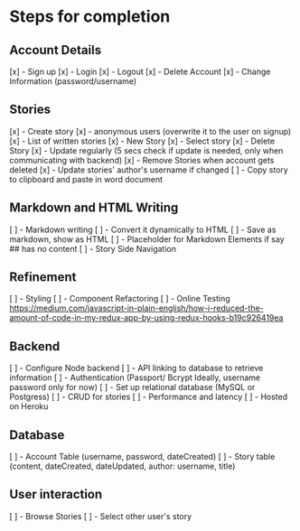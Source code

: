 # Steps for completion

## Account Details
[x] - Sign up
[x] - Login
[x] - Logout
[x] - Delete Account
[x] - Change Information (password/username)

## Stories
[x] - Create story
[x] - anonymous users (overwrite it to the user on signup)
[x] - List of written stories
[x] - New Story
[x] - Select story
[x] - Delete Story
[x] - Update regularly (5 secs check if update is needed, only when communicating with backend)
[x] - Remove Stories when account gets deleted
[x] - Update stories' author's username if changed
[ ] - Copy story to clipboard and paste in word document

## Markdown and HTML Writing
[ ] - Markdown writing
[ ] - Convert it dynamically to HTML
[ ] - Save as markdown, show as HTML
[ ] - Placeholder for Markdown Elements if say ## has no content
[ ] - Story Side Navigation

## Refinement
[ ] - Styling
[ ] - Component Refactoring
[ ] - Online Testing
https://medium.com/javascript-in-plain-english/how-i-reduced-the-amount-of-code-in-my-redux-app-by-using-redux-hooks-b19c926419ea

## Backend
[ ] - Configure Node backend
[ ] - API linking to database to retrieve information
[ ] - Authentication (Passport/ Bcrypt Ideally, username password only for now)
[ ] - Set up relational database (MySQL or Postgress)
[ ] - CRUD for stories
[ ] - Performance and latency
[ ] - Hosted on Heroku

## Database
[ ] - Account Table (username, password, dateCreated)
[ ] - Story table (content, dateCreated, dateUpdated, author: username, title)

## User interaction
[ ] - Browse Stories
[ ] - Select other user's story